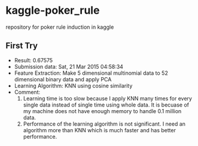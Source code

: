 # kaggle-poker_rule
repository for poker rule induction in kaggle

## First Try
* Result: 0.67575
* Submission data: Sat, 21 Mar 2015 04:58:34
* Feature Extraction: Make 5 dimensional multinomial data to 52 dimensional binary data and apply PCA
* Learning Algorithm: KNN using cosine similarity
* Comment: 
  1. Learning time is too slow because I apply KNN many times for every single data instead of single time using whole data. It is becuase of my machine does not have enough memory to handle 0.1 million data.
  2. Performance of the learning algorithm is not significant. I need an algorithm more than KNN which is much faster and has better performance.